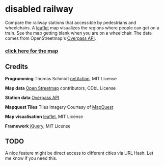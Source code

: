 disabled railway
================

Compare the railway stations that accessible by pedestrians and wheelchairs. A [leaflet](http://leafletjs.com/) map visualizes the regions where people can get on a train. See the map getting blank when you are on a wheelchair. The data comes from OpenStreetmap's [Overpass API](http://wiki.openstreetmap.org/wiki/Overpass_API).


### [click here for the map](http://netaction.github.io/disabled-railway/)


Credits
-------


**Programming**
Thomas Schmidt [netAction](https://www.netaction.de/), MIT License

**Map data**
[Open Streetmap](http://www.openstreetmap.org/copyright) contributors, ODbL License

**Station data**
[Overpass API](http://wiki.openstreetmap.org/wiki/Overpass_API)

**Mapquest Tiles**
Tiles imagery Courtesy of [MapQuest](http://www.mapquest.com/)

**Map visualisation**
[leaflet](http://leafletjs.com/), MIT License

**Framework**
[jQuery](https://jquery.org/), MIT License



TODO
----

A nice feature might be direct access to different cities via URL Hash. Let me know if you need this.
